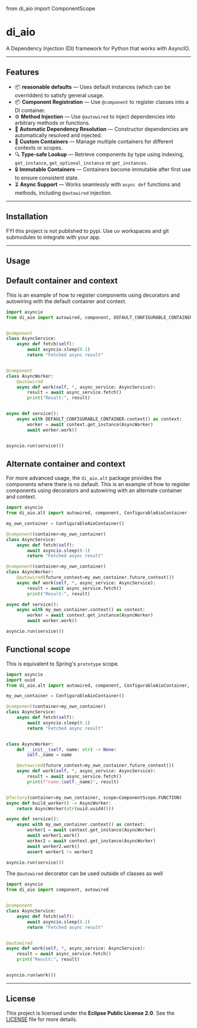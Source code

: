 from di_aio import ComponentScope

# di_aio

A Dependency Injection (DI) framework for Python that works with AsyncIO.

---

## Features

- 📦 **reasonable defaults** — Uses default instances (which can be overridden) to satisfy general usage.
- 📦 **Component Registration** — Use `@component` to register classes into a DI container.
- ⚙️ **Method Injection** — Use `@autowired` to inject dependencies into arbitrary methods or functions.
- 🔄 **Automatic Dependency Resolution** — Constructor dependencies are automatically resolved and injected.
- 🧱 **Custom Containers** — Manage multiple containers for different contexts or scopes.
- 🔍 **Type-safe Lookup** — Retrieve components by type using indexing, `get_instance`, `get_optional_instance` or `get_instances`.
- 🔒 **Immutable Containers** — Containers become immutable after first use to ensure consistent state.
- ⏳ **Async Support** — Works seamlessly with `async def` functions and methods, including `@autowired` injection.

---

## Installation

FYI this project is not published to pypi.  Use uv workspaces and git submodules to integrate with your app.

---

## Usage



## Default container and context

This is an example of how to register components using decorators and autowiring with the default container and context.

```python
import asyncio
from di_aio import autowired, component, DEFAULT_CONFIGURABLE_CONTAINER


@component
class AsyncService:
    async def fetch(self):
        await asyncio.sleep(0.1)
        return "Fetched async result"


@component
class AsyncWorker:
    @autowired
    async def work(self, *, async_service: AsyncService):
        result = await async_service.fetch()
        print("Result:", result)


async def service():
    async with DEFAULT_CONFIGURABLE_CONTAINER.context() as context:
        worker = await context.get_instance(AsyncWorker)
        await worker.work()


asyncio.run(service())
```


## Alternate container and context

For more advanced usage, the `di_aio.alt` package provides the components where there is no default.  This is an example of how to register components using decorators and autowiring with an alternate container and context.

```python
import asyncio
from di_aio.alt import autowired, component, ConfigurableAioContainer

my_own_container = ConfigurableAioContainer()

@component(container=my_own_container)
class AsyncService:
    async def fetch(self):
        await asyncio.sleep(0.1)
        return "Fetched async result"

@component(container=my_own_container)
class AsyncWorker:
    @autowired(future_context=my_own_container.future_context())
    async def work(self, *, async_service: AsyncService):
        result = await async_service.fetch()
        print("Result:", result)

async def service():
    async with my_own_container.context() as context:
        worker = await context.get_instance(AsyncWorker)
        await worker.work()

asyncio.run(service())
```


## Functional scope

This is equivalent to Spring's `prototype` scope. 

```python
import asyncio
import uuid
from di_aio.alt import autowired, component, ConfigurableAioContainer, ComponentScope, factory

my_own_container = ConfigurableAioContainer()

@component(container=my_own_container)
class AsyncService:
    async def fetch(self):
        await asyncio.sleep(0.1)
        return "Fetched async result"


class AsyncWorker:
    def __init__(self, name: str) -> None:
        self._name = name

    @autowired(future_context=my_own_container.future_context())
    async def work(self, *, async_service: AsyncService):
        result = await async_service.fetch()
        print(f"name:{self._name}", result)


@factory(container=my_own_container, scope=ComponentScope.FUNCTION)
async def build_worker() -> AsyncWorker:
    return AsyncWorker(str(uuid.uuid4()))

async def service():
    async with my_own_container.context() as context:
        worker1 = await context.get_instance(AsyncWorker)
        await worker1.work()
        worker2 = await context.get_instance(AsyncWorker)
        await worker2.work()
        assert worker1 != worker2

asyncio.run(service())
```

The `@autowired` decorator can be used outside of classes as well

```python
import asyncio
from di_aio import component, autowired


@component
class AsyncService:
    async def fetch(self):
        await asyncio.sleep(0.1)
        return "Fetched async result"


@autowired
async def work(self, *, async_service: AsyncService):
    result = await async_service.fetch()
    print("Result:", result)


asyncio.run(work())
```
---

## License

This project is licensed under the **Eclipse Public License 2.0**.
See the [LICENSE](LICENSE) file for more details.

